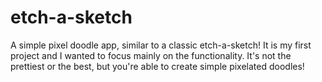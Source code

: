 # etch-a-sketch

A simple pixel doodle app, similar to a classic etch-a-sketch! 
It is my first project and I wanted to focus mainly on the functionality. It's not the prettiest or the best, but 
you're able to create simple pixelated doodles!
